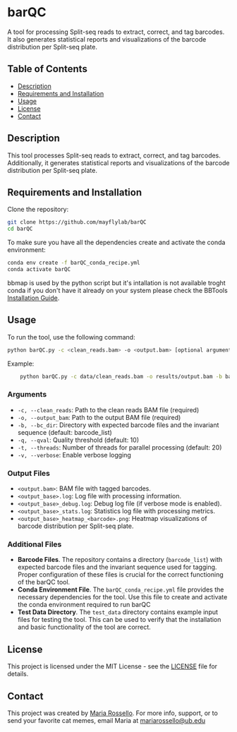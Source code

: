 # barQC

A tool for processing Split-seq reads to extract, correct, and tag barcodes. It also generates statistical reports and visualizations of the barcode distribution per Split-seq plate.

## Table of Contents

- [Description](#description)
- [Requirements and Installation](#requirements-and-installation)
- [Usage](#usage)
- [License](#license)
- [Contact](#contact)

## Description

This tool processes Split-seq reads to extract, correct, and tag barcodes. Additionally, it generates statistical reports and visualizations of the barcode distribution per Split-seq plate.

## Requirements and Installation

Clone the repository:

```sh
git clone https://github.com/mayflylab/barQC
cd barQC
```

To make sure you have all the dependencies create and activate the conda environment:

```sh
conda env create -f barQC_conda_recipe.yml
conda activate barQC
```

bbmap is used by the python script but it's intallation is not available troght conda if you don't have it already on your system please check the BBTools [Installation Guide](https://jgi.doe.gov/data-and-tools/software-tools/bbtools/bb-tools-user-guide/installation-guide/).

## Usage

To run the tool, use the following command:

```sh
python barQC.py -c <clean_reads.bam> -o <output.bam> [optional arguments]
```

Example:

```sh
    python barQC.py -c data/clean_reads.bam -o results/output.bam -b barcode_list -q 20 -t 10 -v
```

### Arguments

- `-c, --clean_reads`: Path to the clean reads BAM file (required)
- `-o, --output_bam`: Path to the output BAM file (required)
- `-b, --bc_dir`: Directory with expected barcode files and the invariant sequence (default: barcode_list)
- `-q, --qval`: Quality threshold (default: 10)
- `-t, --threads`: Number of threads for parallel processing (default: 20)
- `-v, --verbose`: Enable verbose logging

### Output Files

- `<output.bam>`: BAM file with tagged barcodes.
- `<output_base>.log`: Log file with processing information.
- `<output_base>_debug.log`: Debug log file (if verbose mode is enabled).
- `<output_base>_stats.log`: Statistics log file with processing metrics.
- `<output_base>_heatmap_<barcode>.png`: Heatmap visualizations of barcode distribution per Split-seq plate.

### Additional Files

- **Barcode Files**. The repository contains a directory (`barcode_list`) with expected barcode files and the invariant sequence used for tagging. Proper configuration of these files is crucial for the correct functioning of the barQC tool.
- **Conda Environment File**. The `barQC_conda_recipe.yml` file provides the necessary dependencies for the tool. Use this file to create and activate the conda environment required to run barQC
- **Test Data Directory**. The `test_data` directory contains example input files for testing the tool. This can be used to verify that the installation and basic functionality of the tool are correct.

## License

This project is licensed under the MIT License - see the [LICENSE](LICENSE) file for details.

## Contact

This project was created by [Maria Rossello](https://github.com/m-rossello).
For more info, support, or to send your favorite cat memes, email Maria at [mariarossello@ub.edu](mailto:mariarossello@ub.edu)
